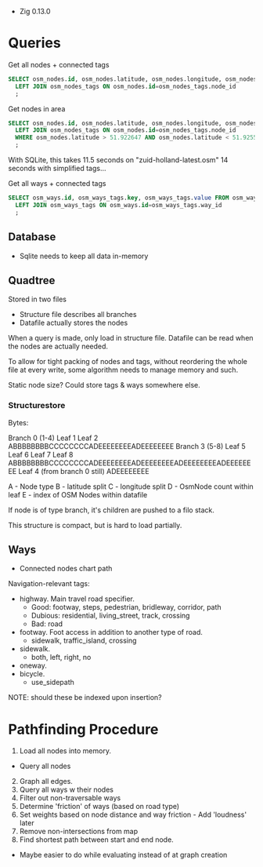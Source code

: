 - Zig 0.13.0

# Queries

Get all nodes + connected tags
```sql
SELECT osm_nodes.id, osm_nodes.latitude, osm_nodes.longitude, osm_nodes_tags.key, osm_nodes_tags.value FROM osm_nodes
  LEFT JOIN osm_nodes_tags ON osm_nodes.id=osm_nodes_tags.node_id
  ;
```

Get nodes in area
```sql
SELECT osm_nodes.id, osm_nodes.latitude, osm_nodes.longitude, osm_nodes_tags.key, osm_nodes_tags.value FROM osm_nodes
  LEFT JOIN osm_nodes_tags ON osm_nodes.id=osm_nodes_tags.node_id
  WHERE osm_nodes.latitude > 51.922647 AND osm_nodes.latitude < 51.925558 AND osm_nodes.longitude > 4.474488 AND osm_nodes.longitude < 4.48291
  ;
```
With SQLite, this takes 11.5 seconds on "zuid-holland-latest.osm"
14 seconds with simplified tags...

Get all ways + connected tags
```sql
SELECT osm_ways.id, osm_ways_tags.key, osm_ways_tags.value FROM osm_ways
  LEFT JOIN osm_ways_tags ON osm_ways.id=osm_ways_tags.way_id
  ;
```

## Database

- Sqlite needs to keep all data in-memory

## Quadtree

Stored in two files
- Structure file describes all branches
- Datafile actually stores the nodes

When a query is made, only load in structure file. Datafile can be read when the nodes are actually needed.

To allow for tight packing of nodes and tags, without reordering the whole file at every write, some algorithm needs to manage memory and such.

Static node size? Could store tags & ways somewhere else.

### Structurestore

Bytes:

Branch 0 (1-4)   Leaf 1    Leaf 2    
ABBBBBBBBCCCCCCCCADEEEEEEEEADEEEEEEEE
Branch 3 (5-8)   Leaf 5    Leaf 6    Leaf 7    Leaf 8    
ABBBBBBBBCCCCCCCCADEEEEEEEEADEEEEEEEEADEEEEEEEEADEEEEEEEE
Leaf 4 (from branch 0 still)
ADEEEEEEEE

A - Node type
B - latitude split
C - longitude split
D - OsmNode count within leaf
E - index of OSM Nodes within datafile

If node is of type branch, it's children are pushed to a filo stack.

This structure is compact, but is hard to load partially.

## Ways

- Connected nodes chart path

Navigation-relevant tags:

- highway. Main travel road specifier.
  - Good: footway, steps, pedestrian, bridleway, corridor, path 
  - Dubious: residential, living_street, track, crossing
  - Bad: road
- footway. Foot access in addition to another type of road.
  - sidewalk, traffic_island, crossing
- sidewalk.
  - both, left, right, no
- oneway.
- bicycle. 
  - use_sidepath

NOTE: should these be indexed upon insertion?

# Pathfinding Procedure

1. Load all nodes into memory.
  - Query all nodes
2. Graph all edges.
  1. Query all ways w their nodes
  2. Filter out non-traversable ways
  3. Determine 'friction' of ways (based on road type)
  4. Set weights based on node distance and way friction
    - Add 'loudness' later
  5. Remove non-intersections from map
3. Find shortest path between start and end node.
  - Maybe easier to do while evaluating instead of at graph creation

